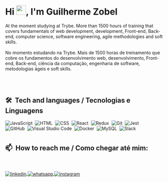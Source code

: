 <img align="right" height="590em"/>
<h1 align="left">Hi <img src="https://raw.githubusercontent.com/kaueMarques/kaueMarques/master/hi.gif" width="30px">, I'm Guilherme Zobel</h1>
At the moment studying at Trybe. More than 1500 hours of training that covers fundamentals of web development, development, Front-end, Back-end, computer science, software engineering, agile methodologies and soft skills.
<br>
<br>
No momento estudando na Trybe. Mais de 1500 horas de treinamento que cobre os fundamentos do desenvolvimento web, desenvolvimento, Front-end, Back-end, ciência da computação, engenharia de software, metodologias ágeis e soft skills.
<br>






<br><br>

## 🛠 &nbsp;Tech and languages / Tecnologias e Linguagens


![JavaScript](https://img.shields.io/badge/-JavaScript-05122A?style=flat&logo=javascript)&nbsp;
![HTML](https://img.shields.io/badge/-HTML-05122A?style=flat&logo=HTML5)&nbsp;
![CSS](https://img.shields.io/badge/-CSS-05122A?style=flat&logo=CSS3&logoColor=1572B6)&nbsp;
![React](https://img.shields.io/badge/-React-05122A?style=flat&logo=react)&nbsp;
![Redux](https://img.shields.io/badge/-Redux-05122A?style=flat&logo=REDUX)&nbsp;
![Git](https://img.shields.io/badge/-Git-05122A?style=flat&logo=git)&nbsp;
![Jest](https://img.shields.io/badge/-Jest-05122A?style=flat&logo=jest)&nbsp;
<br>
![GitHub](https://img.shields.io/badge/-GitHub-05122A?style=flat&logo=github)&nbsp;
![Visual Studio Code](https://img.shields.io/badge/-Visual%20Studio%20Code-05122A?style=flat&logo=visual-studio-code&logoColor=007ACC)&nbsp;
![Docker](https://img.shields.io/badge/-Docker-05122A?style=flat&logo=DOCKER)&nbsp;
![MySQL](https://img.shields.io/badge/-MySQL-05122A?style=flat&logo=MYSQL)&nbsp;
![Slack](https://img.shields.io/badge/-Slack-05122A?style=flat&logo=slack)&nbsp;


#


## 📫 &nbsp;How to reach me / Como chegar até mim:
<div style="display: inline_block"><br>
  <br>
<a href="https://linkedin.com/in/guilherme-zobel" target="_blank">
  <img align="center" src="https://img.shields.io/badge/-guilherme zobel-05122A?style=flat&logo=linkedin" alt="linkedin"/>
</a>
      <a href="https://wa.me/5551998054321" target="_blank">
  <img align="center" src="https://img.shields.io/badge/-WhatsApp-05122A?style=flat&logo=whatsapp" alt="whatsapp"/>
</a>
<a href="https://www.instagram.com/guilherme.zobel/" target="_blank">
 <img align="center" src="https://img.shields.io/badge/-guilherme.zobel-05122A?style=flat&logo=instagram" alt="instagram"/>
</a>

  
</div>


<!--
**Guilherme-Zobel/Guilherme-Zobel** is a ✨ _special_ ✨ repository because its `README.md` (this file) appears on your GitHub profile.

Here are some ideas to get you started:

- 🔭 I’m currently working on ...
- 🌱 I’m currently learning ...
- 👯 I’m looking to collaborate on ...
- 🤔 I’m looking for help with ...
- 💬 Ask me about ...
- 📫 How to reach me: ...
- 😄 Pronouns: ...
- ⚡ Fun fact: ...
-->
